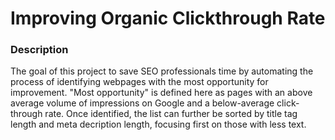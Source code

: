# Improving Organic Clickthrough Rate

### Description

The goal of this project to save SEO professionals time by automating the process of identifying webpages with the most opportunity for improvement. "Most opportunity" is defined here as pages with an above average volume of impressions on Google and a below-average click-through rate. Once identified, the list can further be sorted by title tag length and meta decription length, focusing first on those with less text. 


